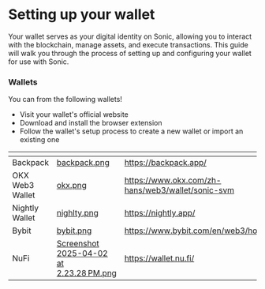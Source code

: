 # Setting up your wallet

Your wallet serves as your digital identity on Sonic, allowing you to interact with the blockchain, manage assets, and execute transactions. This guide will walk you through the process of setting up and configuring your wallet for use with Sonic.

### Wallets

You can from the following wallets!

* Visit your wallet's official website
* Download and install the browser extension
* Follow the wallet's setup process to create a new wallet or import an existing one

<table data-view="cards"><thead><tr><th></th><th data-hidden data-card-cover data-type="files"></th><th data-hidden data-card-target data-type="content-ref"></th></tr></thead><tbody><tr><td>Backpack</td><td><a href="../../.gitbook/assets/backpack.png">backpack.png</a></td><td><a href="https://backpack.app/">https://backpack.app/</a></td></tr><tr><td>OKX  Web3 Wallet</td><td><a href="../../.gitbook/assets/okx.png">okx.png</a></td><td><a href="https://www.okx.com/zh-hans/web3/wallet/sonic-svm">https://www.okx.com/zh-hans/web3/wallet/sonic-svm</a></td></tr><tr><td>Nightly Wallet</td><td><a href="../../.gitbook/assets/nighlty.png">nighlty.png</a></td><td><a href="https://nightly.app/">https://nightly.app/</a></td></tr><tr><td>Bybit</td><td><a href="../../.gitbook/assets/bybit.png">bybit.png</a></td><td><a href="https://www.bybit.com/en/web3/home">https://www.bybit.com/en/web3/home</a></td></tr><tr><td>NuFi</td><td><a href="../../.gitbook/assets/Screenshot 2025-04-02 at 2.23.28 PM.png">Screenshot 2025-04-02 at 2.23.28 PM.png</a></td><td><a href="https://wallet.nu.fi/">https://wallet.nu.fi/</a></td></tr></tbody></table>

